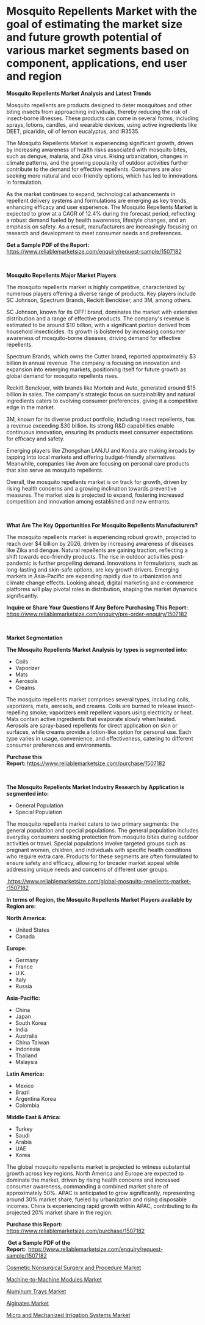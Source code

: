 <p><h1>Mosquito Repellents Market with the goal of estimating the market size and future growth potential of various market segments based on component, applications, end user and region</h1></p><p><strong>Mosquito Repellents Market Analysis and Latest Trends</strong></p>
<p><p>Mosquito repellents are products designed to deter mosquitoes and other biting insects from approaching individuals, thereby reducing the risk of insect-borne illnesses. These products can come in several forms, including sprays, lotions, candles, and wearable devices, using active ingredients like DEET, picaridin, oil of lemon eucalyptus, and IR3535. </p><p>The Mosquito Repellents Market is experiencing significant growth, driven by increasing awareness of health risks associated with mosquito bites, such as dengue, malaria, and Zika virus. Rising urbanization, changes in climate patterns, and the growing popularity of outdoor activities further contribute to the demand for effective repellents. Consumers are also seeking more natural and eco-friendly options, which has led to innovations in formulation. </p><p>As the market continues to expand, technological advancements in repellent delivery systems and formulations are emerging as key trends, enhancing efficacy and user experience. The Mosquito Repellents Market is expected to grow at a CAGR of 12.4% during the forecast period, reflecting a robust demand fueled by health awareness, lifestyle changes, and an emphasis on safety. As a result, manufacturers are increasingly focusing on research and development to meet consumer needs and preferences.</p></p>
<p><strong>Get a Sample PDF of the Report:&nbsp;</strong> <a href="https://www.reliablemarketsize.com/enquiry/request-sample/1507182">https://www.reliablemarketsize.com/enquiry/request-sample/1507182</a></p>
<p>&nbsp;</p>
<p><strong>Mosquito Repellents Major Market Players</strong></p>
<p><p>The mosquito repellents market is highly competitive, characterized by numerous players offering a diverse range of products. Key players include SC Johnson, Spectrum Brands, Reckitt Benckiser, and 3M, among others.</p><p>SC Johnson, known for its OFF! brand, dominates the market with extensive distribution and a range of effective products. The company's revenue is estimated to be around $10 billion, with a significant portion derived from household insecticides. Its growth is bolstered by increasing consumer awareness of mosquito-borne diseases, driving demand for effective repellents.</p><p>Spectrum Brands, which owns the Cutter brand, reported approximately $3 billion in annual revenue. The company is focusing on innovation and expansion into emerging markets, positioning itself for future growth as global demand for mosquito repellents rises.</p><p>Reckitt Benckiser, with brands like Mortein and Auto, generated around $15 billion in sales. The company's strategic focus on sustainability and natural ingredients caters to evolving consumer preferences, giving it a competitive edge in the market.</p><p>3M, known for its diverse product portfolio, including insect repellents, has a revenue exceeding $30 billion. Its strong R&D capabilities enable continuous innovation, ensuring its products meet consumer expectations for efficacy and safety.</p><p>Emerging players like Zhongshan LANJU and Konda are making inroads by tapping into local markets and offering budget-friendly alternatives. Meanwhile, companies like Avon are focusing on personal care products that also serve as mosquito repellents.</p><p>Overall, the mosquito repellents market is on track for growth, driven by rising health concerns and a growing inclination towards preventive measures. The market size is projected to expand, fostering increased competition and innovation among established and new entrants.</p></p>
<p>&nbsp;</p>
<p><strong>What Are The Key Opportunities For Mosquito Repellents Manufacturers?</strong></p>
<p><p>The mosquito repellents market is experiencing robust growth, projected to reach over $4 billion by 2026, driven by increasing awareness of diseases like Zika and dengue. Natural repellents are gaining traction, reflecting a shift towards eco-friendly products. The rise in outdoor activities post-pandemic is further propelling demand. Innovations in formulations, such as long-lasting and skin-safe options, are key growth drivers. Emerging markets in Asia-Pacific are expanding rapidly due to urbanization and climate change effects. Looking ahead, digital marketing and e-commerce platforms will play pivotal roles in distribution, shaping the market dynamics significantly.</p></p>
<p><strong>Inquire or Share Your Questions If Any Before Purchasing This Report:</strong> <a href="https://www.reliablemarketsize.com/enquiry/pre-order-enquiry/1507182">https://www.reliablemarketsize.com/enquiry/pre-order-enquiry/1507182</a></p>
<p>&nbsp;</p>
<p><strong>Market Segmentation</strong></p>
<p><strong>The Mosquito Repellents Market Analysis by types is segmented into:</strong></p>
<p><ul><li>Coils</li><li>Vaporizer</li><li>Mats</li><li>Aerosols</li><li>Creams</li></ul></p>
<p><p>The mosquito repellents market comprises several types, including coils, vaporizers, mats, aerosols, and creams. Coils are burned to release insect-repelling smoke; vaporizers emit repellent vapors using electricity or heat. Mats contain active ingredients that evaporate slowly when heated. Aerosols are spray-based repellents for direct application on skin or surfaces, while creams provide a lotion-like option for personal use. Each type varies in usage, convenience, and effectiveness, catering to different consumer preferences and environments.</p></p>
<p><strong>Purchase this Report:&nbsp;</strong><a href="https://www.reliablemarketsize.com/purchase/1507182">https://www.reliablemarketsize.com/purchase/1507182</a></p>
<p>&nbsp;</p>
<p><strong>The Mosquito Repellents Market Industry Research by Application is segmented into:</strong></p>
<p><ul><li>General Population</li><li>Special Population</li></ul></p>
<p><p>The mosquito repellents market caters to two primary segments: the general population and special populations. The general population includes everyday consumers seeking protection from mosquito bites during outdoor activities or travel. Special populations involve targeted groups such as pregnant women, children, and individuals with specific health conditions who require extra care. Products for these segments are often formulated to ensure safety and efficacy, allowing for broader market appeal while addressing unique needs and concerns of different user groups.</p></p>
<p><a href="https://www.reliablemarketsize.com/global-mosquito-repellents-market-r1507182">&nbsp;https://www.reliablemarketsize.com/global-mosquito-repellents-market-r1507182</a></p>
<p><strong>In terms of Region, the Mosquito Repellents Market Players available by Region are:</strong></p>
<p>
    <p> <strong> North America: </strong>
        <ul>
            <li>United States</li>
            <li>Canada</li>
        </ul>
        </p> 
    <p> <strong> Europe: </strong>
        <ul>
            <li>Germany</li>
            <li>France</li>
            <li>U.K.</li>
            <li>Italy</li>
            <li>Russia</li>
        </ul>
        </p> 
    <p> <strong> Asia-Pacific: </strong>
        <ul>
            <li>China</li>
            <li>Japan</li>
            <li>South Korea</li>
            <li>India</li>
            <li>Australia</li>
            <li>China Taiwan</li>
            <li>Indonesia</li>
            <li>Thailand</li>
            <li>Malaysia</li>
        </ul>
        </p> 
    <p> <strong> Latin America: </strong>
        <ul>
            <li>Mexico</li>
            <li>Brazil</li>
            <li>Argentina Korea</li>
            <li>Colombia</li>
        </ul>
        </p> 
    <p> <strong> Middle East & Africa: </strong>
        <ul>
            <li>Turkey</li>
            <li>Saudi</li>
            <li>Arabia</li>
            <li>UAE</li>
            <li>Korea</li>
        </ul>
    </p>
    </p>
<p><p>The global mosquito repellents market is projected to witness substantial growth across key regions. North America and Europe are expected to dominate the market, driven by rising health concerns and increased consumer awareness, commanding a combined market share of approximately 50%. APAC is anticipated to grow significantly, representing around 30% market share, fueled by urbanization and rising disposable incomes. China is experiencing rapid growth within APAC, contributing to its projected 20% market share in the region.</p></p>
<p><strong>Purchase this Report: </strong><a href="https://www.reliablemarketsize.com/purchase/1507182">https://www.reliablemarketsize.com/purchase/1507182</a></p>
<p>&nbsp;<strong>Get a Sample PDF of the Report:&nbsp;&nbsp;</strong><a href="https://www.reliablemarketsize.com/enquiry/request-sample/1507182">https://www.reliablemarketsize.com/enquiry/request-sample/1507182</a></p>
<p><strong></strong></p>
<p><p><a href="https://medium.com/@shirleychen281912/cosmetic-nonsurgical-surgery-and-procedure-market-forecast-global-market-trends-and-analysis-from-09cf4065062e?postPublishedType=repub">Cosmetic Nonsurgical Surgery and Procedure Market</a></p><p><a href="https://github.com/NorbertYates/Market-Research-Report-List-7/blob/main/machine-to-machine-modules-market.md">Machine-to-Machine Modules Market</a></p><p><a href="https://issuu.com/reportprime-2/docs/aluminum-trays-market-size-2030.ppt_d77bf977de381d">Aluminum Trays Market</a></p><p><a href="https://www.linkedin.com/pulse/global-alginates-industry-analysis-report-market-size-zfype">Alginates Market</a></p><p><a href="https://medium.com/@shirleychen281912/global-micro-and-mechanized-irrigation-systems-market-share-and-growth-opportunities-and-market-7697f053ee9b?postPublishedType=repub">Micro and Mechanized Irrigation Systems Market</a></p></p>